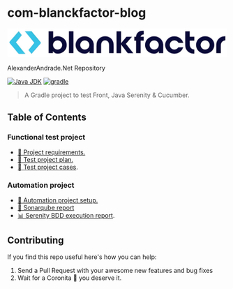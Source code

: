 # com-blanckfactor-blog

![Company logo](docs/assets/company-logo.png)

AlexanderAndrade.Net Repository

[![Java JDK](https://img.shields.io/badge/JavaJDK-8-green.svg)](https://www.oracle.com/co/java/technologies/javase/javase8-archive-downloads.html)
[![gradle](https://img.shields.io/badge/Gradle-v7.4.1-yellow.svg)](https://gradle.org/install/)

>A Gradle project to test Front, Java Serenity & Cucumber.
>

## Table of Contents

### Functional test project

- [🧾 Project requirements.](docs/00-Requirements%20Specification.pdf)
- [🧾 Test project plan.](docs/01_TEST_PLAN.md)
- [🧾 Test project cases](https://github.com/AlexAndradeSan/blankfactor/blob/main/docs/02_TEST_CASES.xlsx).

### Automation project

- [🤖 Automation project setup.](docs/03_AUTOMATION_SETUP.md)
- [🐞 Sonarqube report](docs/04-sonarqube-report.png)
- [📊 Serenity BDD execution report](https://htmlpreview.github.io/?https://github.com/AlexAndradeSan/blankfactor/blob/main/target/site/serenity/index.html).


## Contributing

If you find this repo useful here's how you can help:

1. Send a Pull Request with your awesome new features and bug fixes
2. Wait for a Coronita :beer: you deserve it.
